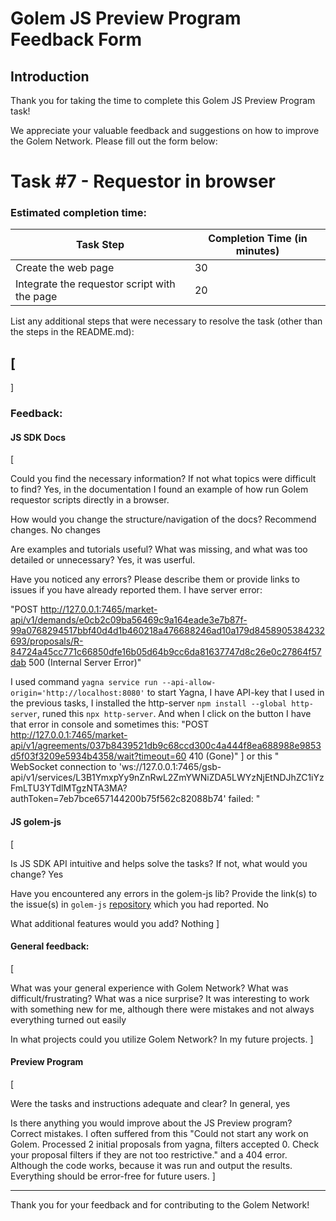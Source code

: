 # Golem JS Preview Program Feedback Form

## Introduction

Thank you for taking the time to complete this Golem JS Preview Program task!

We appreciate your valuable feedback and suggestions on how to improve the Golem Network.
Please fill out the form below:

# Task #7 - Requestor in browser

### Estimated completion time:

| Task Step    | Completion Time (in minutes) |
|-------     |------------------------------|
| Create the web page     |              30                |
| Integrate the requestor script  with the page              |            20                  |

List any additional steps that were necessary to resolve the task (other than the steps in the README.md):

[
-

]

### Feedback:

#### JS SDK Docs

[

Could you find the necessary information? If not what topics were difficult to find? 
 Yes, in the documentation I found an example of how run Golem requestor scripts directly in a browser.

How would you change the structure/navigation of the docs? Recommend changes. 
No changes

Are examples and tutorials useful? What was missing, and what was too detailed or unnecessary? 
Yes, it was userful.

Have you noticed any errors? Please describe them or provide links to issues if you have already reported them.
I have server error:

"POST http://127.0.0.1:7465/market-api/v1/demands/e0cb2c09ba56469c9a164eade3e7b87f-99a0768294517bbf40d4d1b460218a476688246ad10a179d8458905384232693/proposals/R-84724a45cc771c66850dfe16b05d64b9cc6da81637747d8c26e0c27864f57dab 500 (Internal Server Error)"

I used command `yagna service run --api-allow-origin='http://localhost:8080'` to start Yagna, I have API-key that I used in the previous tasks, I installed the http-server `npm install --global http-server`, runed this `npx http-server`. 
And when I click on the button  I have that error in console and sometimes this:
"POST http://127.0.0.1:7465/market-api/v1/agreements/037b8439521db9c68ccd300c4a444f8ea688988e9853d5f03f3209e5934b4358/wait?timeout=60 410 (Gone)"
]
or this
" WebSocket connection to 'ws://127.0.0.1:7465/gsb-api/v1/services/L3B1YmxpYy9nZnRwL2ZmYWNiZDA5LWYzNjEtNDJhZC1iYzFmLTU3YTdlMTgzNTA3MA?authToken=7eb7bce657144200b75f562c82088b74' failed: "

#### JS golem-js

[
    
Is JS SDK API intuitive and helps solve the tasks? If not, what would you change? Yes

Have you encountered any errors in the golem-js lib? Provide the link(s) to the issue(s) in `golem-js` [repository](https://github.com/golemfactory/golem-js/issues) which you had reported. No

What additional features would you add?
Nothing
]

#### General feedback:

[

What was your general experience with Golem Network? What was difficult/frustrating? 
What was a nice surprise? 
It was interesting to work with something new for me, although there were mistakes and not always everything turned out easily

In what projects could you utilize Golem Network?
In my future projects.
]

#### Preview Program

[

Were the tasks and instructions adequate and clear?  In general, yes

Is there anything you would improve about the JS Preview program?
Correct mistakes. I often suffered from this
"Could not start any work on Golem. Processed 2 initial proposals from yagna, filters accepted 0. Check your proposal filters if they are not too restrictive." and a 404 error.
Although the code works, because it was run and output the results.
Everything should be error-free for future users.
]


---

Thank you for your feedback and for contributing to the Golem Network!